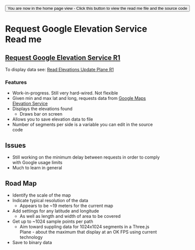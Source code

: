 ﻿<span style=display:none; >
[You are now in a GitHub source code view - click this link to view the home page]( http://fgx.github.io/sandbox/request-google-elevation-service "View file as a web page." )
</span>
<input type=button onclick=window.location.href='https://github.com/fgx/fgx.github.io/tree/master/sandbox/request-google-elevation-service'; 
value='You are now in the home page view - Click this button to view the read me file and the source code' >

Request Google Elevation Service Read me
===


## [Request Google Elevation Service R1]( request-google-elevation-service-r1.html )

To display data see: [Read Elevations Update Plane R1]( http://fgx.github.io/sandbox/read-elevations-update-plane/read-elevations-update-plane-r1.html )
### Features

* Work-in-progress. Still very hard-wired. Not flexible
* Given min and max lat and long, requests data from [Google Maps Elevation Service]( https://developers.google.com/maps/documentation/javascript/elevation )
* Displays the elevations found
	* Draws bar on screen 
* Allows you to save elevation data to file
* Number of segments per side is a variable you can edit in the source code

## Issues

* Still working on the minimum delay between requests in order to comply with Google usage limits
* Much to learn in general 

## Road Map

* Identify the scale of the map
* Indicate typical resolution of the data
	* Appears to be ~19 meters for the current map
* Add settings for any latitude and longitude
	* As well as length and width of area to be covered
* Get up to ~1024 sample points per path
	* Aim toward suppling data for 1024x1024 segments in a Three.js Plane - about the maximum that display at an OK FPS using current technology
* Save to binary data 